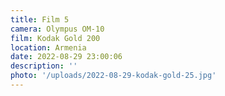 ```yaml
---
title: Film 5
camera: Olympus OM-10
film: Kodak Gold 200
location: Armenia
date: 2022-08-29 23:00:06
description: ''
photo: '/uploads/2022-08-29-kodak-gold-25.jpg'
---
```

